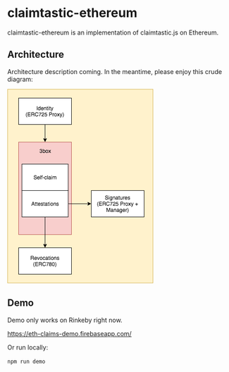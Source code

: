 # claimtastic-ethereum

claimtastic-ethereum is an implementation of claimtastic.js on Ethereum.

## Architecture

Architecture description coming. In the meantime, please enjoy this crude diagram:

![architecture diagram](img/architecture.png)

 ## Demo

 Demo only works on Rinkeby right now.

 https://eth-claims-demo.firebaseapp.com/

 Or run locally:

 `npm run demo`
